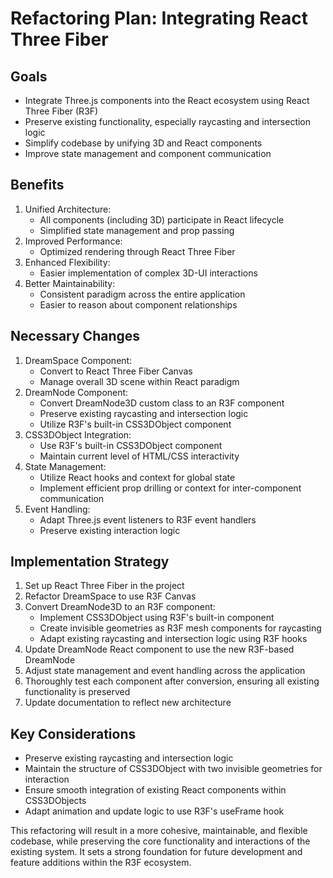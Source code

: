 # Refactoring Plan: Integrating React Three Fiber

## Goals
- Integrate Three.js components into the React ecosystem using React Three Fiber (R3F)
- Preserve existing functionality, especially raycasting and intersection logic
- Simplify codebase by unifying 3D and React components
- Improve state management and component communication

## Benefits
1. Unified Architecture:
   - All components (including 3D) participate in React lifecycle
   - Simplified state management and prop passing
2. Improved Performance:
   - Optimized rendering through React Three Fiber
3. Enhanced Flexibility:
   - Easier implementation of complex 3D-UI interactions
4. Better Maintainability:
   - Consistent paradigm across the entire application
   - Easier to reason about component relationships

## Necessary Changes
1. DreamSpace Component:
   - Convert to React Three Fiber Canvas
   - Manage overall 3D scene within React paradigm
2. DreamNode Component:
   - Convert DreamNode3D custom class to an R3F component
   - Preserve existing raycasting and intersection logic
   - Utilize R3F's built-in CSS3DObject component
3. CSS3DObject Integration:
   - Use R3F's built-in CSS3DObject component
   - Maintain current level of HTML/CSS interactivity
4. State Management:
   - Utilize React hooks and context for global state
   - Implement efficient prop drilling or context for inter-component communication
5. Event Handling:
   - Adapt Three.js event listeners to R3F event handlers
   - Preserve existing interaction logic

## Implementation Strategy
1. Set up React Three Fiber in the project
2. Refactor DreamSpace to use R3F Canvas
3. Convert DreamNode3D to an R3F component:
   - Implement CSS3DObject using R3F's built-in component
   - Create invisible geometries as R3F mesh components for raycasting
   - Adapt existing raycasting and intersection logic using R3F hooks
4. Update DreamNode React component to use the new R3F-based DreamNode
5. Adjust state management and event handling across the application
6. Thoroughly test each component after conversion, ensuring all existing functionality is preserved
7. Update documentation to reflect new architecture

## Key Considerations
- Preserve existing raycasting and intersection logic
- Maintain the structure of CSS3DObject with two invisible geometries for interaction
- Ensure smooth integration of existing React components within CSS3DObjects
- Adapt animation and update logic to use R3F's useFrame hook

This refactoring will result in a more cohesive, maintainable, and flexible codebase, while preserving the core functionality and interactions of the existing system. It sets a strong foundation for future development and feature additions within the R3F ecosystem.
